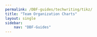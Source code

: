 ```yaml
---
permalink: /DBF-guides/techwriting/tikz/
title: "Team Organization Charts"
layout: single
sidebar:
    nav: "DBF-Guides"
---
```

